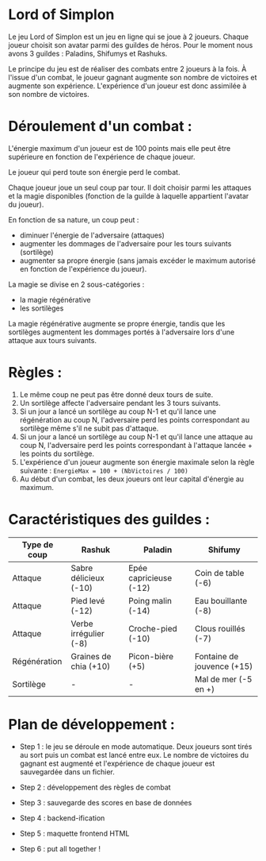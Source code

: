 # Lord of Simplon

Le jeu Lord of Simplon est un jeu en ligne qui se joue à 2 joueurs. Chaque joueur
choisit son avatar parmi des guildes de héros. Pour le moment nous avons 3 guildes : 
Paladins, Shifumys et Rashuks.

Le principe du jeu est de réaliser des combats entre 2 joueurs à la fois.
À l'issue d'un combat, le joueur gagnant augmente son nombre de victoires et augmente 
son expérience. L'expérience d'un joueur est donc assimilée à son nombre de victoires.

# Déroulement d'un combat :

L'énergie maximum d'un joueur est de 100 points mais elle peut être supérieure en
fonction de l'expérience de chaque joueur.

Le joueur qui perd toute son énergie perd le combat.

Chaque joueur joue un seul coup par tour. Il doit choisir parmi les attaques
et la magie disponibles (fonction de la guilde à laquelle appartient l'avatar du joueur).

En fonction de sa nature, un coup peut :
- diminuer l'énergie de l'adversaire (attaques)
- augmenter les dommages de l'adversaire pour les tours suivants (sortilège)
- augmenter sa propre énergie (sans jamais excéder le maximum autorisé en fonction de l'expérience du joueur).

La magie se divise en 2 sous-catégories : 
- la magie régénérative
- les sortilèges

La magie régénérative augmente se propre énergie, tandis que les sortilèges 
augmentent les dommages portés à l'adversaire lors d'une attaque aux tours suivants.


# Règles :

1. Le même coup ne peut pas être donné deux tours de suite.
2. Un sortilège affecte l'adversaire pendant les 3 tours suivants.
3. Si un jour a lancé un sortilège au coup N-1 et qu'il lance une régénération au coup N, l'adversaire perd les points  correspondant au sortilège même s'il ne subit pas d'attaque.
4. Si un jour a lancé un sortilège au coup N-1 et qu'il lance une attaque au coup N, l'adversaire perd les points correspondant à l'attaque lancée + les points du sortilège.
5. L'expérience d'un joueur augmente son énergie maximale selon la règle suivante : `EnergieMax = 100 + (NbVictoires / 100)`
6. Au début d'un combat, les deux joueurs ont leur capital d'énergie au maximum.

# Caractéristiques des guildes :

| Type de coup     | Rashuk                | Paladin               | Shifumy                    |
|------------------|-----------------------|-----------------------|----------------------------|
| Attaque          | Sabre délicieux (-10) | Epée capricieuse (-12)| Coin de table (-6)         |
| Attaque          | Pied levé (-12)       | Poing malin (-14)     | Eau bouillante (-8)        |
| Attaque          | Verbe irrégulier (-8) | Croche-pied (-10)     | Clous rouillés (-7)        |
| Régénération     | Graines de chia (+10) | Picon-bière (+5)      | Fontaine de jouvence (+15) |
| Sortilège        | -                     | -                     | Mal de mer (-5 en +)       |


# Plan de développement :

- Step 1 : le jeu se déroule en mode automatique. Deux joueurs sont tirés au sort
puis un combat est lancé entre eux. Le nombre de victoires du gagnant est augmenté et 
l'expérience de chaque joueur est sauvegardée dans un fichier.

- Step 2 : développement des règles de combat

- Step 3 : sauvegarde des scores en base de données

- Step 4 : backend-ification

- Step 5 : maquette frontend HTML

- Step 6 : put all together !